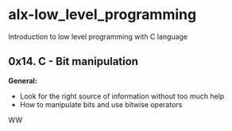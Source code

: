 # alx-low_level_programming
Introduction to low level programming with C language
## 0x14. C - Bit manipulation

**General:**
- Look for the right source of information without too much help
- How to manipulate bits and use bitwise operators

WW
